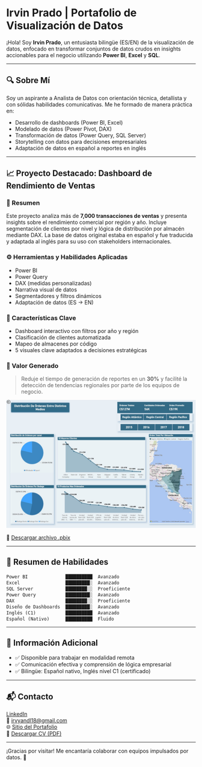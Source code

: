 # Irvin Prado | Portafolio de Visualización de Datos

¡Hola! Soy **Irvin Prado**, un entusiasta bilingüe (ES/EN) de la visualización de datos, enfocado en transformar conjuntos de datos crudos en insights accionables para el negocio utilizando **Power BI**, **Excel** y **SQL**.

---

## 🔍 Sobre Mí

Soy un aspirante a Analista de Datos con orientación técnica, detallista y con sólidas habilidades comunicativas. Me he formado de manera práctica en:

- Desarrollo de dashboards (Power BI, Excel)
- Modelado de datos (Power Pivot, DAX)
- Transformación de datos (Power Query, SQL Server)
- Storytelling con datos para decisiones empresariales
- Adaptación de datos en español a reportes en inglés

---

## 📈 Proyecto Destacado: Dashboard de Rendimiento de Ventas

### 📝 Resumen

Este proyecto analiza más de **7,000 transacciones de ventas** y presenta insights sobre el rendimiento comercial por región y año. Incluye segmentación de clientes por nivel y lógica de distribución por almacén mediante DAX. La base de datos original estaba en español y fue traducida y adaptada al inglés para su uso con stakeholders internacionales.

### ⚙️ Herramientas y Habilidades Aplicadas

- Power BI  
- Power Query  
- DAX (medidas personalizadas)  
- Narrativa visual de datos  
- Segmentadores y filtros dinámicos  
- Adaptación de datos (ES → EN)

### 🧩 Características Clave

- Dashboard interactivo con filtros por año y región  
- Clasificación de clientes automatizada  
- Mapeo de almacenes por código  
- 5 visuales clave adaptados a decisiones estratégicas

### 🧠 Valor Generado

> Reduje el tiempo de generación de reportes en un **30%** y facilité la detección de tendencias regionales por parte de los equipos de negocio.

![Vista previa](https://github.com/Irvyandl/Portafolio/raw/main/WhatsApp%20Image%202025-06-13%20at%2021.21.46_93325503.jpg)

🔗 [Descargar archivo .pbix](https://github.com/Irvyandl/Portafolio/raw/refs/heads/main/ReporteDeVentas.pbix)

---

## 🧰 Resumen de Habilidades

```text
Power BI              ██████████  Avanzado
Excel                 █████████░  Avanzado
SQL Server            ████████░░  Proeficiente
Power Query           █████████░  Avanzado
DAX                   ████████░░  Proeficiente
Diseño de Dashboards  █████████░  Avanzado
Inglés (C1)           ██████████  Avanzado
Español (Nativo)      ██████████  Fluido
```

---

## 💼 Información Adicional

- ✅ Disponible para trabajar en modalidad remota  
- ✅ Comunicación efectiva y comprensión de lógica empresarial  
- ✅ Bilingüe: Español nativo, Inglés nivel C1 (certificado)

---

## 📬 Contacto

[LinkedIn](http://www.linkedin.com/in/irvin-prado-6961b1363)  
📧 irvyandl18@gmail.com  
🌐 [Sitio del Portafolio](https://irvyandl.github.io/Portafolio/)  
📄 [Descargar CV (PDF)](https://drive.google.com/file/d/1VAufjoNyiJTHdSke0DkcqIB6pLLHO9dF/view?usp=drive_link)

---

¡Gracias por visitar! Me encantaría colaborar con equipos impulsados por datos. 🚀

